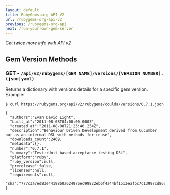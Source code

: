 ```yaml
---
layout: default
title: RubyGems.org API V2
url: /rubygems-org-api-v2
previous: /rubygems-org-api
next: /run-your-own-gem-server
---
```

<em class="t-gray">Get twice more info with API v2</em>

Gem Version Methods
-------------------

### GET - `/api/v2/rubygems/[GEM NAME]/versions/[VERSION NUMBER].(json|yaml)`

Returns a dictionary with versions details for a specific gem version. Example:

    $ curl https://rubygems.org/api/v2/rubygems/coulda/versions/0.7.1.json

    {
      "authors":"Evan David Light",
      "built_at":"2011-08-08T04:00:00.000Z",
      "created_at":"2011-08-08T21:23:40.254Z",
      "description":"Behaviour Driven Development derived from Cucumber but as an internal DSL with methods for reuse",
      "downloads_count":2469,
      "metadata":{},
      "number":"0.7.1",
      "summary":"Test::Unit-based acceptance testing DSL",
      "platform":"ruby",
      "ruby_version":null,
      "prerelease":false,
      "licenses":null,
      "requirements":null,
      "sha":"777c3a7ed83e44198b0a624976ec99822eb6f4a44bf1513eafbc7c13997cd86c"
    }
